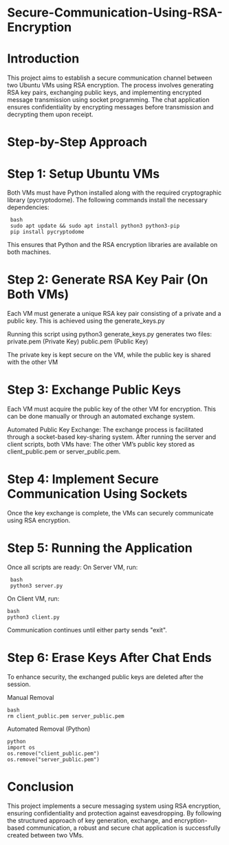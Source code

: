 # Secure-Communication-Using-RSA-Encryption
# Introduction
This project aims to establish a secure communication channel between two Ubuntu VMs using RSA encryption. The process involves generating RSA key pairs, exchanging public keys, and implementing encrypted message transmission using socket programming. The chat application ensures confidentiality by encrypting messages before transmission and decrypting them upon receipt.

# Step-by-Step Approach
# Step 1: Setup Ubuntu VMs
Both VMs must have Python installed along with the required cryptographic library (pycryptodome). The following commands install the necessary dependencies:

     bash
     sudo apt update && sudo apt install python3 python3-pip
     pip install pycryptodome

This ensures that Python and the RSA encryption libraries are available on both machines.
# Step 2: Generate RSA Key Pair (On Both VMs)
Each VM must generate a unique RSA key pair consisting of a private and a public key. This is achieved using the generate_keys.py

Running this script using python3 generate_keys.py generates two files:
private.pem (Private Key)
public.pem (Public Key)

The private key is kept secure on the VM, while the public key is shared with the other VM
# Step 3: Exchange Public Keys
Each VM must acquire the public key of the other VM for encryption. This can be done manually or through an automated exchange system.

Automated Public Key Exchange:
The exchange process is facilitated through a socket-based key-sharing system.
After running the server and client scripts, both VMs have:
The other VM’s public key stored as client_public.pem or server_public.pem.
# Step 4: Implement Secure Communication Using Sockets
Once the key exchange is complete, the VMs can securely communicate using RSA encryption.
# Step 5: Running the Application
Once all scripts are ready:
On Server VM, run:

     bash
     python3 server.py
On Client VM, run:

    bash
    python3 client.py

Communication continues until either party sends "exit".

# Step 6: Erase Keys After Chat Ends
To enhance security, the exchanged public keys are deleted after the session.

Manual Removal
    
    bash
    rm client_public.pem server_public.pem
Automated Removal (Python)
 
    python
    import os
    os.remove("client_public.pem")
    os.remove("server_public.pem")

# Conclusion
This project implements a secure messaging system using RSA encryption, ensuring confidentiality and protection against eavesdropping. By following the structured approach of key generation, exchange, and encryption-based communication, a robust and secure chat application is successfully created between two VMs.
